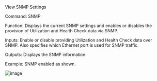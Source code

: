 View SNMP Settings

Command: SNMP

Function: Displays the current SNMP settings and enables or disables the provision of Utilization and Health Check data via SNMP.

Inputs: Enable or disable providing Utilization and Health Check data over SNMP. Also specifies which Ethernet port is used for SNMP traffic.

Outputs: Displays the SNMP information.

Example: SNMP enabled as shown.

![image](https://user-images.githubusercontent.com/77227227/196416052-45f09f53-8dc2-4e63-946a-98a586403277.png)
